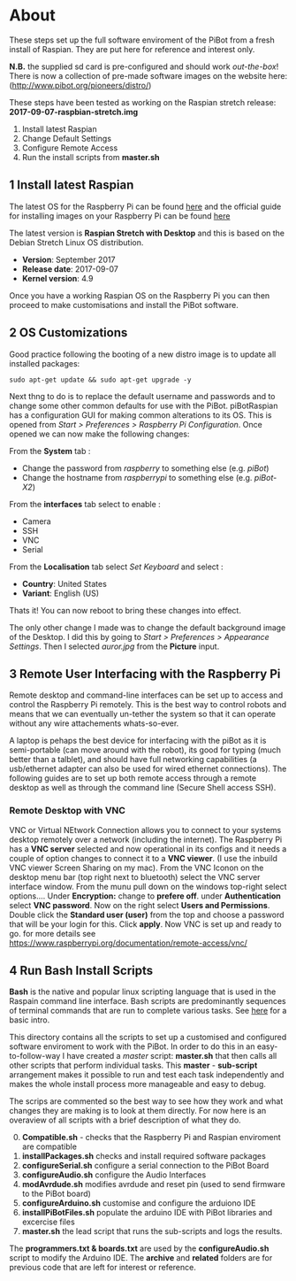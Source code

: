 # About 
These steps set up the full software enviroment of the PiBot from a fresh install of Raspian. They are put here for reference and interest only. 

**N.B.** the supplied sd card is pre-configured and should work *out-the-box*! There is now a collection of pre-made software images on the website here: (http://www.pibot.org/pioneers/distro/)

These steps have been tested as working on the Raspian stretch release: **2017-09-07-raspbian-stretch.img**

1. Install latest Raspian 
2. Change Default Settings 
3. Configure Remote Access
4. Run the install scripts from **master.sh**

## 1 Install latest Raspian

The latest OS for the Raspberry Pi can be found [here](https://www.raspberrypi.org/downloads/raspbian/) and the official guide for installing images on your Raspberry Pi can be found [here](https://www.raspberrypi.org/documentation/installation/installing-images/)

The latest version is **Raspian Stretch with Desktop** and this is based on the Debian Stretch Linux OS distribution. 

- **Version**: September 2017
- **Release date**: 2017-09-07
- **Kernel version**: 4.9

Once you have a working Raspian OS on the Raspberry Pi you can then proceed to make customisations and install the PiBot software. 

## 2 OS Customizations

Good practice following the booting of a new distro image is to update all installed packages:
```
sudo apt-get update && sudo apt-get upgrade -y 
```
Next thng to do is to replace the default username and passwords and to change some other common defaults for use with the PiBot. piBotRaspian has a configuration GUI for making common alterations to its OS.  This is opened from  *Start > Preferences > Raspberry Pi Configuration*.
Once opened we can now make the following changes: 

From the **System** tab :
- Change the password from *raspberry* to something else (e.g. *piBot*)
- Change the hostname from *raspberrypi* to something else (e.g. *piBot-X2*)

From the **interfaces** tab select to enable :
- Camera
- SSH
- VNC
- Serial 

From the **Localisation** tab select *Set Keyboard* and select :
- **Country**: United States
- **Variant**: English (US)

Thats it! You can now reboot to bring these changes into effect.

The only other change I made was to change the default background image of the Desktop. I did this by going to  *Start > Preferences > Appearance Settings*.  Then I selected *auror.jpg* from the **Picture** input. 


## 3 Remote User Interfacing with the Raspberry Pi 

Remote desktop and command-line interfaces can be set up to access and control the Raspberry Pi remotely. This is the best way to control robots and means that we can eventually un-tether the system so that it can operate without any wire attachements whats-so-ever.

A laptop is pehaps the best device for interfacing with the piBot as it is semi-portable (can move around with the robot), its good for typing (much better than a talblet), and should have full networking capabilities (a usb/ethernet adapter can also be used for wired ethernet connections).  The following guides are to set up both remote access through a remote desktop as well as through the command line (Secure Shell access SSH).  

### Remote Desktop with VNC

VNC or Virtual NEtwork Connection allows you to connect to your systems desktop remotely over a network (including the internet).  The Raspberry Pi has a **VNC server** selected and now operational in its configs and it needs a couple of option changes to connect it to a **VNC viewer**.  (I use the inbuild VNC viewer Screen Sharing on my mac).  From the VNC Iconon on the desktop menu bar (top right next to bluetooth) select the VNC server interface window. From the munu pull down on the windows top-right select options.... Under **Encryption:** change to **prefere off**. under **Authentication** select **VNC password**.  Now on the right select **Users and Permissions**.  Double click the **Standard user (user)** from the top and choose a password that will be your login for this.  Click **apply**.  Now VNC is set up and ready to go. 
for more details see https://www.raspberrypi.org/documentation/remote-access/vnc/

## 4 Run Bash Install Scripts

**Bash** is the native and popular linux scripting language that is used in the Raspain command line interface.  Bash scripts  are predominantly sequences of terminal commands that are run to complete various tasks. See [here](https://ryanstutorials.net/bash-scripting-tutorial/bash-script.php) for a basic intro.  

This directory contains all the scripts to set up a customised and configured software enviroment to work with the PiBot. In order to do this in an easy-to-follow-way I have created a *master* script: **master.sh** that then calls all other scripts that perform individual tasks. This **master** - **sub-script** arrangement makes it possible to run and test each task independently and makes the whole install process more manageable and easy to debug. 

The scrips are commented so the best way to see how they work and what changes they are making is to look at them directly.  For now here is an overaview of all scripts with a brief description of what they do. 

0) **Compatible.sh** - checks that the Raspberry Pi and Raspian enviroment are compatible
1) **installPackages.sh** checks and install required software packages
2) **configureSerial.sh**	configure a serial connection to the PiBot Board
3) **configureAudio.sh** configure the Audio Interfaces
4) **modAvrdude.sh**	modifies avrdude and reset pin (used to send firmware to the PiBot board)
5) **configureArduino.sh** customise and configure the arduiono IDE
6) **installPiBotFiles.sh**	populate the arduino IDE with PiBot libraries and excercise files
7)  **master.sh**	the lead script that runs the sub-scripts and logs the results.

The **programmers.txt	& boards.txt** are used by the  **configureAudio.sh** script to modify the Arduino IDE. The **archive** and **related** folders are for previous code that are left for interest or reference.
